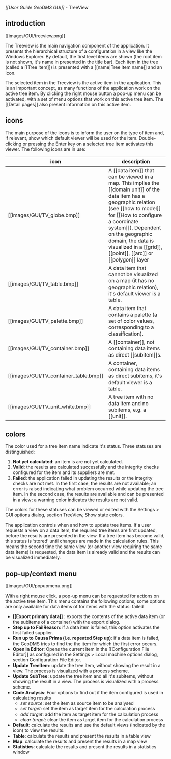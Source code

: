_[[User Guide GeoDMS GUI]]_ - TreeView

## introduction

[[images/GUI/treeview.png]]

The Treeview is the main navigation component of the application. It presents the hierarchical structure of a configuration in a view like the Windows Explorer. By default, the first level items are shown (the root item is not shown, it's name in presented in the title bar). Each item in the tree (called a [[Tree item]]) is presented with a [[name|Tree item name]] and an icon. 

The selected item in the Treeview is the active item in the application. This is an important concept, as many functions of the application work on the active tree item. By clicking the right mouse button a pop-up menu can be activated, with a set of menu options that work on this active tree item. The [[Detail pages]] also present information on this active item.

## icons

The main purpose of the icons is to inform the user on the type of item and, if relevant, show which default viewer will be used for the item. Double-clicking or pressing the Enter key on a selected tree item activates this viewer. The following icons are in use:

|icon|description|
|----|-----|
| [[images/GUI/TV_globe.bmp]] |A [[data item]] that can be viewed in a map. This implies the [[domain unit]] of the data item has a geographic relation (see [[how to model]] for [[How to configure a coordinate system]]). Dependent on the geographic domain, the data is visualized in a [[grid]], [[point]], [[arc]] or [[polygon]] layer|
|[[images/GUI/TV_table.bmp]] | A data item that cannot be visualized on a map (it has no geographic relation), it's default viewer is a table.
|[[images/GUI/TV_palette.bmp]] | A data item that contains a palette (a set of color values, corresponding to a classification).
|[[images/GUI/TV_container.bmp]] | A [[container]], not containing data items as direct [[subitem]]s.
|[[images/GUI/TV_container_table.bmp]] | A container, containing data items as direct subitems, it's default viewer is a table. 
|[[images/GUI/TV_unit_white.bmp]]|  A tree item with no data item and no subitems, e.g. a [[unit]].

## colors
The color used for a tree item name indicate it's status. Three statuses are distinguished:
1. **Not yet calculated**: an item is are not yet calculated.
2. **Valid**: the results are calculated successfully and the integrity checks configured for the item and its suppliers are met.
3. **Failed**: the application failed in updating the results or the integrity checks are not met. 
In the first case, the results are not available; an error is raised indicating what problem occurred while updating the tree item. 
In the second case, the results are available and can be presented in a view; a warning color indicates the results are not valid.

The colors for these statuses can be viewed or edited with the Settings > GUI options dialog, section TreeView, Show state colors. 

The application controls when and how to update tree items. If a user requests a view on a data item, the required tree items are first updated, before the results are presented in the view. If a tree item has become valid, this status is ‘stored’ until changes are made in the calculation rules. This means the second time the same view (or another view requiring the same data items) is requested, the data item is already valid and the results can be visualized immediately.
 

## pop-up/context menu
[[images/GUI/popupmenu.png]]

With a right mouse click, a pop-up menu can be requested for actions on the active tree item. This menu contains the following options, some options are only available for data items of for items with the status: failed

- **[[Export primary data]]** : exports the contents of the active data item (or the subitems of a container) with the export dialog.
- **Step up to FailReason**: if a data item is failed, this option activates the first failed supplier. 
- **Run up to Causa Prima (i.e. repeated Step up)**: if a data item is failed, the GeoDMS tries to find the the item for which the first error occurs.
- **Open in Editor**: Opens the current item in the [[Configuration File Editor]] as configured in the Settings > Local machine options dialog, section Configuration File Editor.  
- **Update TreeItem**: update the tree item, without showing the result in a view. The process is visualized with a process scheme. 
- **Update SubTree**: update the tree item and all it's subitems, without showing the result in a view. The process is visualized with a process scheme. 
- **Code Analysis**: Four options to find out if the item configured is used in calculating results
  - _set source_: set the item as source item to be analysed
  - _set target_: set the item as target item for the calculation process 
  - _add target_: add the item as target item for the calculation process
  - _clear target_: clear the item as target item for the calculation process
- **Default**: calculate the results and use the default views (indicated by the icon) to view the results.
- **Table**: calculate the results and present the results in a table view
- **Map**: calculate the results and present the results in a map view
- **Statistics**: calculate the results and present the results in a statistics window
